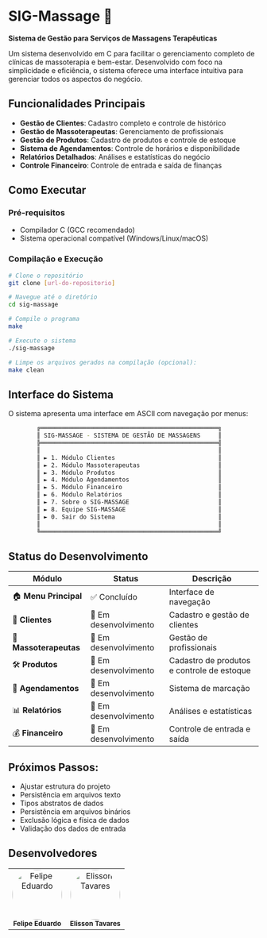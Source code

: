 # SIG-Massage 🌿

**Sistema de Gestão para Serviços de Massagens Terapêuticas**

Um sistema desenvolvido em C para facilitar o gerenciamento completo de clínicas de massoterapia e bem-estar. Desenvolvido com foco na simplicidade e eficiência, o sistema oferece uma interface intuitiva para gerenciar todos os aspectos do negócio.

## Funcionalidades Principais

-  **Gestão de Clientes**: Cadastro completo e controle de histórico
-  **Gestão de Massoterapeutas**: Gerenciamento de profissionais
-  **Gestão de Produtos**: Cadastro de produtos e controle de estoque
-  **Sistema de Agendamentos**: Controle de horários e disponibilidade
-  **Relatórios Detalhados**: Análises e estatísticas do negócio
-  **Controle Financeiro**: Controle de entrada e saída de finanças

## Como Executar

### Pré-requisitos
- Compilador C (GCC recomendado)
- Sistema operacional compatível (Windows/Linux/macOS)

### Compilação e Execução

```bash
# Clone o repositório
git clone [url-do-repositorio]

# Navegue até o diretório
cd sig-massage

# Compile o programa
make

# Execute o sistema
./sig-massage

# Limpe os arquivos gerados na compilação (opcional):
make clean
```

##  Interface do Sistema

O sistema apresenta uma interface em ASCII com navegação por menus:

```bash
        ╔══════════════════════════════════════════════════╗
        ║ SIG-MASSAGE - SISTEMA DE GESTÃO DE MASSAGENS     ║
        ╠══════════════════════════════════════════════════╣
        ║                                                  ║
        ║ ► 1. Módulo Clientes                             ║
        ║ ► 2. Módulo Massoterapeutas                      ║
        ║ ► 3. Módulo Produtos                             ║
        ║ ► 4. Módulo Agendamentos                         ║
        ║ ► 5. Módulo Financeiro                           ║
        ║ ► 6. Módulo Relatórios                           ║
        ║ ► 7. Sobre o SIG-MASSAGE                         ║
        ║ ► 8. Equipe SIG-MASSAGE                          ║
        ║ ► 0. Sair do Sistema                             ║
        ║                                                  ║
        ╚══════════════════════════════════════════════════╝
```

## Status do Desenvolvimento

| Módulo | Status | Descrição |
|--------|--------|-----------|
| 🏠 **Menu Principal** | ✅ Concluído | Interface de navegação |
| 👥 **Clientes** | 🚧 Em desenvolvimento | Cadastro e gestão de clientes |
| 💆 **Massoterapeutas** | 🚧 Em desenvolvimento | Gestão de profissionais |
| 🛠️ **Produtos** | 🚧 Em desenvolvimento | Cadastro de produtos e controle de estoque |
| 📅 **Agendamentos** | 🚧 Em desenvolvimento | Sistema de marcação |
| 📊 **Relatórios** | 🚧 Em desenvolvimento | Análises e estatísticas |
| 💰 **Financeiro** | 🚧 Em desenvolvimento | Controle de entrada e saída |

## Próximos Passos:

- Ajustar estrutura do projeto
- Persistência em arquivos texto
- Tipos abstratos de dados
- Persistência em arquivos binários
- Exclusão lógica e física de dados
- Validação dos dados de entrada

## Desenvolvedores

<table>
  <tr>
    <td align="center">
      <a href="https://github.com/Felipe-edu34" target="_blank">
        <img src="https://github.com/Felipe-edu34.png" width="100px;" alt="Felipe Eduardo" style="border-radius:50%;"/>
      </a><br />
      <sub><b>Felipe Eduardo</b></sub>
    </td>
    <td align="center">
      <a href="https://github.com/elxsson" target="_blank">
        <img src="https://github.com/elxsson.png" width="100px;" alt="Elisson Tavares" style="border-radius:50%;"/>
      </a><br />
      <sub><b>Elisson Tavares</b></sub>
    </td>
  </tr>
</table>
